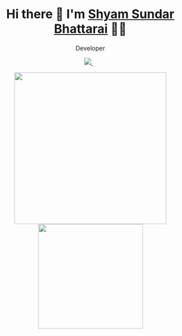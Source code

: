 
<h1 align='center'>
  Hi there 👋  I'm   <a href="https://sambhattarai.com.np/" targer="_blank">
  Shyam Sundar Bhattarai</a> 👨‍💻
</h1>
<p align='center'>
   Developer
</p>
<p align='center'>
 
  <a href="https://www.linkedin.com/in/da-shyam-sundar-501895171/">
    <img src="https://img.shields.io/badge/linkedin-%230077B5.svg?&style=for-the-badge&logo=linkedin&logoColor=white" />
  </a>&nbsp;&nbsp;
  
</p>
<p align='center'>
  <a href="#"><img src="https://github-readme-stats.vercel.app/api?username=613596&show_icons=true&count_private=true&theme=dark" width="350"></a>
  <a href="#"><img src="https://media.giphy.com/media/USV0ym3bVWQJJmNu3N/giphy.gif" width="241"></a>
</p>
<br/>
<br/>

